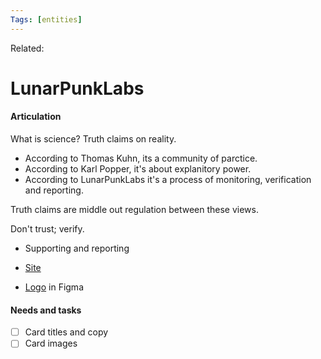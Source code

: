 ```yaml
---
Tags: [entities]
---
```

Related: 
# LunarPunkLabs

#### Articulation 
What is science? Truth claims on reality. 
- According to Thomas Kuhn, its a community of parctice.
- According to Karl Popper, it's about explanitory power.
- According to LunarPunkLabs it's a process of monitoring, verification and reporting. 

Truth claims are middle out regulation between these views.

Don't trust; verify. 
- Supporting and reporting

- [Site](http:www.lunarpunklabs.org)
- [Logo](https://www.figma.com/file/vfMTcHrtSo8S4EpvKFmFnQ/Logo) in Figma

#### Needs and tasks
- [ ] Card titles and copy
- [ ] Card images